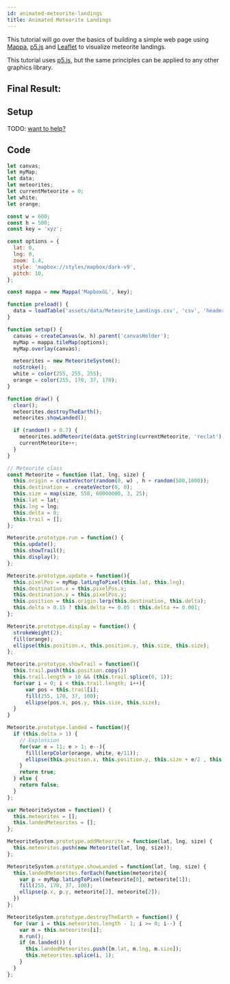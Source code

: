 ```yaml
---
id: animated-meteorite-landings
title: Animated Meteorite Landings
---
```


This tutorial will go over the basics of building a simple web page using [Mappa](https://github.com/cvalenzuela/Mappa), [p5.js](https://github.com/processing/p5.js) and [Leaflet](http://leafletjs.com/) to visualize meteorite landings.

This tutorial uses [p5.js](https://github.com/processing/p5.js), but the same principles can be applied to any other graphics library. 

## Final Result:

<div class="example">
  <div id="canvasHolder"></div>
  <script src="assets/scripts/examples-animated-meteorite-landings.js"></script>
</div>

## Setup

TODO: [want to help?](https://github.com/cvalenzuela/mappa/issues)

## Code

```javascript
let canvas;
let myMap;
let data;
let meteorites;
let currentMeteorite = 0;
let white;
let orange;

const w = 600;
const h = 500;
const key = 'xyz';

const options = {
  lat: 0,
  lng: 0,
  zoom: 1.4,
  style: 'mapbox://styles/mapbox/dark-v9',
  pitch: 10,
};

const mappa = new Mappa('MapboxGL', key);

function preload() {
  data = loadTable('assets/data/Meteorite_Landings.csv', 'csv', 'header');
}

function setup() {
  canvas = createCanvas(w, h).parent('canvasHolder');
  myMap = mappa.tileMap(options);
  myMap.overlay(canvas); 

  meteorites = new MeteoriteSystem();
  noStroke();
  white = color(255, 255, 255);
  orange = color(255, 170, 37, 170);
}

function draw() {
  clear();
  meteorites.destroyTheEarth();
  meteorites.showLanded();

  if (random() > 0.7) {
    meteorites.addMeteorite(data.getString(currentMeteorite, 'reclat'), data.getString(currentMeteorite, 'reclong'), data.getString(currentMeteorite, 'mass (g)'));
    currentMeteorite++;
  }
}

// Meteorite class
const Meteorite = function (lat, lng, size) {
  this.origin = createVector(random(0, w) , h + random(500,1000));
  this.destination =  createVector(0, 0);
  this.size = map(size, 558, 60000000, 3, 25);
  this.lat = lat;
  this.lng = lng;
  this.delta = 0;
  this.trail = [];
};

Meteorite.prototype.run = function() {
  this.update();
  this.showTrail();
  this.display();
};

Meteorite.prototype.update = function(){
  this.pixelPos = myMap.latLngToPixel(this.lat, this.lng);
  this.destination.x = this.pixelPos.x;
  this.destination.y = this.pixelPos.y;
  this.position = this.origin.lerp(this.destination, this.delta); 
  this.delta > 0.15 ? this.delta += 0.05 : this.delta += 0.001;
};

Meteorite.prototype.display = function() {
  strokeWeight(2);
  fill(orange);
  ellipse(this.position.x, this.position.y, this.size, this.size);
};

Meteorite.prototype.showTrail = function(){
  this.trail.push(this.position.copy())
  this.trail.length > 10 && (this.trail.splice(0, 1));
  for(var i = 0; i < this.trail.length; i++){
      var pos = this.trail[i];
      fill(255, 170, 37, 100);
      ellipse(pos.x, pos.y, this.size, this.size);
  }
}

Meteorite.prototype.landed = function(){
  if (this.delta > 1) {
    // Explossion
    for(var e = 11; e > 1; e--){
      fill(lerpColor(orange, white, e/11));
      ellipse(this.position.x, this.position.y, this.size + e/2 , this.size + e/2);
    }
    return true;
  } else {
    return false;
  }
};

var MeteoriteSystem = function() {
  this.meteorites = [];
  this.landedMeteorites = [];
};

MeteoriteSystem.prototype.addMeteorite = function(lat, lng, size) {
  this.meteorites.push(new Meteorite(lat, lng, size));
};

MeteoriteSystem.prototype.showLanded = function(lat, lng, size) {
  this.landedMeteorites.forEach(function(meteorite){
    var p = myMap.latLngToPixel(meteorite[0], meteorite[1]);
    fill(255, 170, 37, 100);
    ellipse(p.x, p.y, meteorite[2], meteorite[2]);
  })
};

MeteoriteSystem.prototype.destroyTheEarth = function() {
  for (var i = this.meteorites.length - 1; i >= 0; i--) {
    var m = this.meteorites[i];
    m.run();
    if (m.landed()) {
      this.landedMeteorites.push([m.lat, m.lng, m.size]);
      this.meteorites.splice(i, 1);
    }
  }
};
```